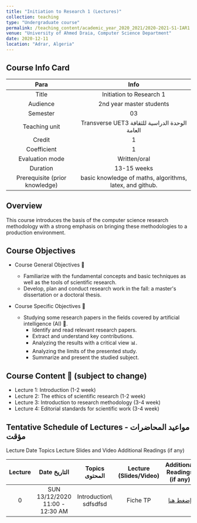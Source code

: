 ```yaml
---
title: "Initiation to Research 1 (Lectures)"
collection: teaching
type: "Undergraduate course"
permalink: /teaching_content/academic_year_2020_2021/2020-2021-S1-IAR1
venue: "University of Ahmed Draia, Computer Science Department"
date: 2020-12-11
location: "Adrar, Algeria"
---
```

## Course Info Card

|Para| Info| 
|:-----------:|:-----------:|
|Title|Initiation to Research 1|
|Audience|2nd year master students|
|Semester|03|
|Teaching unit|Transverse UET3 الوحدة الدراسية للثقافة العامة|
|Credit|1|
|Coefficient|1|
|Evaluation mode|Written/oral|
|Duration|13-15 weeks|
|Prerequisite (prior knowledge)|basic knowledge of maths, algorithms, latex, and github. |

## Overview
This course introduces the basis of the computer science research methodology with a strong emphasis on bringing these methodologies to a production environment.

## Course Objectives
* Course General Objectives 🎯
    * Familiarize with the fundamental concepts and basic techniques as well as the tools of scientific research.
    * Develop, plan and conduct research work in the fall: a master's dissertation or a doctoral thesis.

* Course Specific Objectives 🎯
    * Studying some research papers in the fields covered by artificial intelligence (AI) 🤖.
        * Identify and read relevant research papers.
        * Extract and understand key contributions.
        * Analyzing the results with a critical view 📊.
        * Analyzing the limits of the presented study.
        * Summarize and present the studied subject.


## Course Content 📖 (subject to change)
* Lecture 1: Introduction (1-2 week)
* Lecture 2: The ethics of scientific research (1-2 week)
* Lecture 3: Introduction to research methodology (3-4 week)
* Lecture 4: Editorial standards for scientific work (3-4 week)
## Tentative Schedule of Lectures مواعيد المحاضرات - مؤقت

Lecture	Date	Topics	Lecture Slides and Video	Additional Readings (if any)

|Lecture | Date التاريخ| Topics المحتوى| Lecture (Slides/Video) | Additional Readings (if any)| 
|:----------------:|:---------------------:|:-----------------------:|:----------------------:|:--------------------:|
|0|SUN 13/12/2020 11:00 - 12:30 AM  |Introduction\ sdfsdfsd|Fiche TP| [إضغط هنا](/teaching_content/academic_year_2019_2020/2019-2020-2nd-semester-teaching)|

